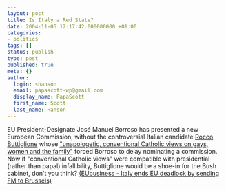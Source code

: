 ```yaml
---
layout: post
title: Is Italy a Red State?
date: 2004-11-05 12:17:42.000000000 +01:00
categories:
- politics
tags: []
status: publish
type: post
published: true
meta: {}
author:
  login: shanson
  email: papascott-wp@gmail.com
  display_name: PapaScott
  first_name: Scott
  last_name: Hanson
---
```

<p>EU President-Designate José Manuel Borroso has presented a new European Commission, without the controversial Italian candidate <a title="BBC NEWS | Europe | Profile: Rocco Buttiglione" href="http://news.bbc.co.uk/2/hi/europe/3718210.stm">Rocco Buttiglione</a> whose <a title="EUPolitix.com - Barroso's EU line-up stays - Buttiglione 'sorry'" href="http://www.eupolitix.com/EN/News/200410/04e84718-888e-435d-862f-310c1e122369.htm">"unapologetic, conventional Catholic views on gays, women and the family"</a> forced Borroso to delay nominating a commission. Now if "conventional Catholic views" were compatible with presidential (rather than papal) infallibility, Buttiglione would be a shoe-in for the Bush cabinet, don't you think? <a title="EUbusiness - Italy ends EU deadlock by sending FM to Brussels" href="http://www.eubusiness.com/afp/041104192809.wksa3dyv">(EUbusiness - Italy ends EU deadlock by sending FM to Brussels)</a></p>
